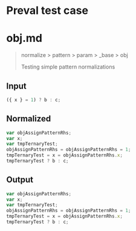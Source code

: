 # Preval test case

# obj.md

> normalize > pattern > param > _base > obj
>
> Testing simple pattern normalizations

## Input

`````js filename=intro
({ x } = 1) ? b : c;
`````

## Normalized

`````js filename=intro
var objAssignPatternRhs;
var x;
var tmpTernaryTest;
objAssignPatternRhs = objAssignPatternRhs = 1;
tmpTernaryTest = x = objAssignPatternRhs.x;
tmpTernaryTest ? b : c;
`````

## Output

`````js filename=intro
var objAssignPatternRhs;
var x;
var tmpTernaryTest;
objAssignPatternRhs = objAssignPatternRhs = 1;
tmpTernaryTest = x = objAssignPatternRhs.x;
tmpTernaryTest ? b : c;
`````
